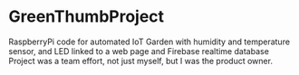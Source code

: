 # GreenThumbProject
RaspberryPi code for automated IoT Garden with humidity and temperature sensor, and LED linked to a web page and Firebase realtime database
Project was a team effort, not just myself, but I was the product owner. 
